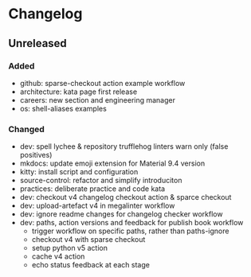 # Changelog

## Unreleased

### Added

- github: sparse-checkout action example workflow
- architecture: kata page first release
- careers: new section and engineering manager
- os: shell-aliases examples

### Changed

- dev: spell lychee & repository trufflehog linters warn only (false positives)
- mkdocs: update emoji extension for Material 9.4 version
- kitty: install script and configuration
- source-control: refactor and simplify introduciton
- practices: deliberate practice and code kata
- dev: checkout v4 changelog checkout action & sparce checkout
- dev: upload-artefact v4 in megalinter workflow
- dev: ignore readme changes for changelog checker workflow
- dev: paths, action versions and feedback for publish book workflow
  - trigger workflow on specific paths, rather than paths-ignore
  - checkout v4 with sparse checkout
  - setup python v5 action
  - cache v4 action
  - echo status feedback at each stage

